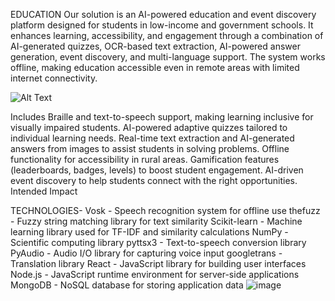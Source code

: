 EDUCATION
Our solution is an AI-powered education and event discovery platform designed for students in low-income and government schools. It enhances learning, accessibility, and engagement through a combination of AI-generated quizzes, OCR-based text extraction, AI-powered answer generation, event discovery, and multi-language support. The system works offline, making education accessible even in remote areas with limited internet connectivity.

![Alt Text](image.png)

Includes Braille and text-to-speech support, making learning inclusive for visually impaired students.
AI-powered adaptive quizzes tailored to individual learning needs.
Real-time text extraction and AI-generated answers from images to assist students in solving problems.
Offline functionality for accessibility in rural areas.
Gamification features (leaderboards, badges, levels) to boost student engagement.
AI-driven event discovery to help students connect with the right opportunities.
Intended Impact

TECHNOLOGIES-
Vosk - Speech recognition system for offline use 
thefuzz - Fuzzy string matching library for text similarity 
Scikit-learn - Machine learning library used for TF-IDF and similarity calculations 
NumPy - Scientific computing library 
pyttsx3 - Text-to-speech conversion library 
PyAudio - Audio I/O library for capturing voice input 
googletrans - Translation library 
React - JavaScript library for building user interfaces 
Node.js - JavaScript runtime environment for server-side applications 
MongoDB - NoSQL database for storing application data 
![image](https://github.com/user-attachments/assets/03694d54-19f8-4027-baa0-175db3d6e278)

